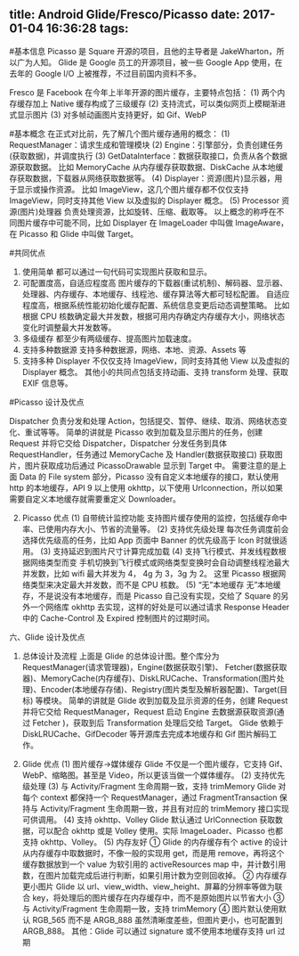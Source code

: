 title: Android Glide/Fresco/Picasso
date: 2017-01-04 16:36:28
tags:
---
#基本信息
Picasso 是 Square 开源的项目，且他的主导者是 JakeWharton，所以广为人知。
Glide 是 Google 员工的开源项目，被一些 Google App 使用，在去年的 Google I/O 上被推荐，不过目前国内资料不多。
 
Fresco 是 Facebook 在今年上半年开源的图片缓存，主要特点包括：
(1) 两个内存缓存加上 Native 缓存构成了三级缓存
(2) 支持流式，可以类似网页上模糊渐进式显示图片
(3) 对多帧动画图片支持更好，如 Gif、WebP

#基本概念
在正式对比前，先了解几个图片缓存通用的概念：
(1) RequestManager：请求生成和管理模块
(2) Engine：引擎部分，负责创建任务(获取数据)，并调度执行
(3) GetDataInterface：数据获取接口，负责从各个数据源获取数据。
比如 MemoryCache 从内存缓存获取数据、DiskCache 从本地缓存获取数据，下载器从网络获取数据等。
(4) Displayer：资源(图片)显示器，用于显示或操作资源。
比如 ImageView，这几个图片缓存都不仅仅支持 ImageView，同时支持其他 View 以及虚拟的 Displayer 概念。
(5) Processor 资源(图片)处理器
负责处理资源，比如旋转、压缩、截取等。
以上概念的称呼在不同图片缓存中可能不同，比如 Displayer 在 ImageLoader 中叫做 ImageAware，在 Picasso 和 Glide 中叫做 Target。

#共同优点

1. 使用简单
都可以通过一句代码可实现图片获取和显示。
2. 可配置度高，自适应程度高
图片缓存的下载器(重试机制)、解码器、显示器、处理器、内存缓存、本地缓存、线程池、缓存算法等大都可轻松配置。
自适应程度高，根据系统性能初始化缓存配置、系统信息变更后动态调整策略。
比如根据 CPU 核数确定最大并发数，根据可用内存确定内存缓存大小，网络状态变化时调整最大并发数等。
3. 多级缓存
都至少有两级缓存、提高图片加载速度。
4. 支持多种数据源
支持多种数据源，网络、本地、资源、Assets 等
5. 支持多种 Displayer
不仅仅支持 ImageView，同时支持其他 View 以及虚拟的 Displayer 概念。
其他小的共同点包括支持动画、支持 transform 处理、获取 EXIF 信息等。

#Picasso 设计及优点

Dispatcher 负责分发和处理 Action，包括提交、暂停、继续、取消、网络状态变化、重试等等。
简单的讲就是 Picasso 收到加载及显示图片的任务，创建 Request 并将它交给 Dispatcher，Dispatcher 分发任务到具体 RequestHandler，任务通过 MemoryCache 及 Handler(数据获取接口) 获取图片，图片获取成功后通过 PicassoDrawable 显示到 Target 中。
需要注意的是上面 Data 的 File system 部分，Picasso 没有自定义本地缓存的接口，默认使用 http 的本地缓存，API 9 以上使用 okhttp，以下使用 Urlconnection，所以如果需要自定义本地缓存就需要重定义 Downloader。
 
2. Picasso 优点
(1) 自带统计监控功能
支持图片缓存使用的监控，包括缓存命中率、已使用内存大小、节省的流量等。
(2) 支持优先级处理
每次任务调度前会选择优先级高的任务，比如 App 页面中 Banner 的优先级高于 Icon 时就很适用。
(3) 支持延迟到图片尺寸计算完成加载
(4) 支持飞行模式、并发线程数根据网络类型而变
手机切换到飞行模式或网络类型变换时会自动调整线程池最大并发数，比如 wifi 最大并发为 4， 4g 为 3，3g 为 2。
这里 Picasso 根据网络类型来决定最大并发数，而不是 CPU 核数。
(5) “无”本地缓存
无”本地缓存，不是说没有本地缓存，而是 Picasso 自己没有实现，交给了 Square 的另外一个网络库 okhttp 去实现，这样的好处是可以通过请求 Response Header 中的 Cache-Control 及 Expired 控制图片的过期时间。
 
六、Glide 设计及优点

1. 总体设计及流程
上面是 Glide 的总体设计图。整个库分为 RequestManager(请求管理器)，Engine(数据获取引擎)、 Fetcher(数据获取器)、MemoryCache(内存缓存)、DiskLRUCache、Transformation(图片处理)、Encoder(本地缓存存储)、Registry(图片类型及解析器配置)、Target(目标) 等模块。
简单的讲就是 Glide 收到加载及显示资源的任务，创建 Request 并将它交给 RequestManager，Request 启动 Engine 去数据源获取资源(通过 Fetcher )，获取到后 Transformation 处理后交给 Target。
Glide 依赖于 DiskLRUCache、GifDecoder 等开源库去完成本地缓存和 Gif 图片解码工作。

2. Glide 优点
(1) 图片缓存->媒体缓存
Glide 不仅是一个图片缓存，它支持 Gif、WebP、缩略图。甚至是 Video，所以更该当做一个媒体缓存。
(2) 支持优先级处理
(3) 与 Activity/Fragment 生命周期一致，支持 trimMemory
Glide 对每个 context 都保持一个 RequestManager，通过 FragmentTransaction 保持与 Activity/Fragment 生命周期一致，并且有对应的 trimMemory 接口实现可供调用。
(4) 支持 okhttp、Volley
Glide 默认通过 UrlConnection 获取数据，可以配合 okhttp 或是 Volley 使用。实际 ImageLoader、Picasso 也都支持 okhttp、Volley。
(5) 内存友好
① Glide 的内存缓存有个 active 的设计
从内存缓存中取数据时，不像一般的实现用 get，而是用 remove，再将这个缓存数据放到一个 value 为软引用的 activeResources map 中，并计数引用数，在图片加载完成后进行判断，如果引用计数为空则回收掉。
② 内存缓存更小图片
Glide 以 url、view_width、view_height、屏幕的分辨率等做为联合 key，将处理后的图片缓存在内存缓存中，而不是原始图片以节省大小
③ 与 Activity/Fragment 生命周期一致，支持 trimMemory
④ 图片默认使用默认 RGB_565 而不是 ARGB_888
虽然清晰度差些，但图片更小，也可配置到 ARGB_888。
其他：Glide 可以通过 signature 或不使用本地缓存支持 url 过期